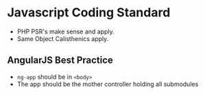# Javascript Coding Standard

 - PHP PSR's make sense and apply.
 - Same Object Calisthenics apply.

## AngularJS Best Practice
 - ``ng-app`` should be in ``<body>``
 - The app should be the mother controller holding all submodules
 
````javascript

````
